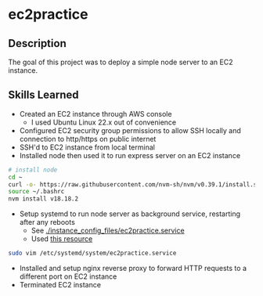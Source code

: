 # ec2practice

## Description

The goal of this project was to deploy a simple node server to an EC2 instance.

## Skills Learned

- Created an EC2 instance through AWS console
  - I used Ubuntu Linux 22.x out of convenience
- Configured EC2 security group permissions to allow SSH locally and connection to http/https on public internet
- SSH'd to EC2 instance from local terminal
- Installed node then used it to run express server on an EC2 instance

```bash
# install node
cd ~
curl -o- https://raw.githubusercontent.com/nvm-sh/nvm/v0.39.1/install.sh | bash
source ~/.bashrc
nvm install v18.18.2
```

- Setup systemd to run node server as background service, restarting after any reboots
  - See [./instance_config_files/ec2practice.service](./instance_files/ec2practice.service)
  - Used [this resource](https://www.digitalocean.com/community/tutorials/understanding-systemd-units-and-unit-files)

```bash
sudo vim /etc/systemd/system/ec2practice.service
```

- Installed and setup nginx reverse proxy to forward HTTP requests to a different port on EC2 instance
- Terminated EC2 instance

```

```
